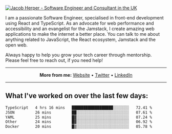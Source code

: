 [![Jacob Herper - Software Engineer and Consultant in the UK](https://res.cloudinary.com/jacobherper/image/upload/v1641506277/gh-image.png)](https://jacobherper.com/)

I am a passionate Software Engineer, specialised in front-end development using React and TypeScript. As an advocate for web performance and accessibility and an evangelist for the Jamstack, I create amazing web applications to make the internet a better place. You can talk to me about anything related to JavaScript, the React ecosystem, Jamstack and the open web.

Always happy to help you grow your tech career through mentorship. Please feel free to reach out, if you need help!

---

<p align="center">
  <strong>More from me:</strong> 
  <a href="https://jacobherper.com/">Website</a> •
  <a href="https://twitter.com/intent/follow?screen_name=jakeherp&tw_p=followbutton">Twitter</a> •
  <a href="https://www.linkedin.com/in/jacobherper/">LinkedIn</a>
</p>

---

## What I've worked on over the last few days:

<!--START_SECTION:waka-->

```txt
TypeScript   4 hrs 16 mins   ██████████████████░░░░░░░   72.41 %
JSON         26 mins         ██░░░░░░░░░░░░░░░░░░░░░░░   07.61 %
YAML         25 mins         █▓░░░░░░░░░░░░░░░░░░░░░░░   07.24 %
Other        24 mins         █▓░░░░░░░░░░░░░░░░░░░░░░░   06.92 %
Docker       20 mins         █▒░░░░░░░░░░░░░░░░░░░░░░░   05.78 %
```

<!--END_SECTION:waka-->

